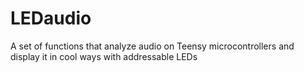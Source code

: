 # LEDaudio
A set of functions that analyze audio on Teensy microcontrollers and display it in cool ways with addressable LEDs
